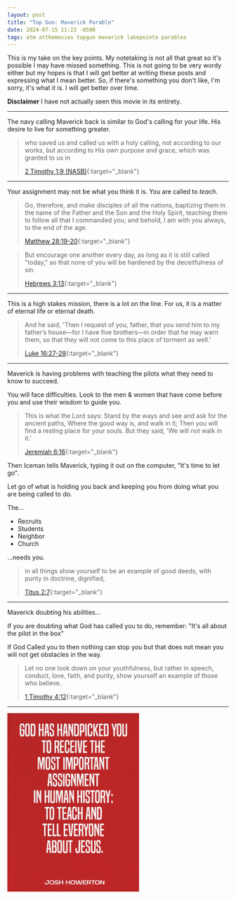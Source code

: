```yaml
---
layout: post
title: "Top Gun: Maverick Parable"
date: 2024-07-15 11:23 -0500
tags: atm atthemovies topgun maverick lakepointe parables
---
```


This is my take on the key points. My notetaking is not all that great so it's possible I may have missed something. This is not going to be
very wordy either but my hopes is that I will get better at writing these posts and expressing what I mean better. So, if there's something
you don't like, I'm sorry, it's what it is. I will get better over time.
<!--more-->

**Disclaimer** I have not actually seen this movie in its entirety.

---

The navy calling Maverick back is similar to God's calling for your life. His desire to live for something greater.

> who saved us and called us with a holy calling, not according to our works, but according to His own purpose and grace, which was granted to us in 
> 
> [2 Timothy 1:9 (NASB)](https://www.biblegateway.com/passage/?search=2+Timothy+1%3A9&version=NASB){:target="_blank"}

---

Your assignment may not be what you think it is. You are called to _teach_.

> Go, therefore, and make disciples of all the nations, baptizing them in the name of the Father and the Son and the Holy Spirit, teaching them to follow all that I commanded you; and behold, I am with you always, to the end of the age.
>
> [Matthew 28:19-20](https://www.biblegateway.com/passage/?search=Matthew+28%3A19-20&version=NASB){:target="_blank"}

> But encourage one another every day, as long as it is still called "today," so that none of you will be hardened by the deceitfulness of sin.
> 
> [Hebrews 3:13](https://www.biblegateway.com/passage/?search=Hebrews+3%3A13&version=NASB){:target="_blank"}

---

This is a high stakes mission, there is a lot on the line. For us, it is a matter of eternal life or eternal death.

> And he said, 'Then I request of you, father, that you send him to my father’s house—for I have five brothers—in order that he may warn them, so that they will not come to this place of torment as well.'
> 
> [Luke 16:27-28](https://www.biblegateway.com/passage/?search=Luke+16%3A27-28&version=NASB){:target="_blank"}

---

Maverick is having problems with teaching the pilots what they need to know to succeed.

You will face difficulties. Look to the men &amp; women that have come before you and use their wisdom to guide you.

> This is what the Lord says: Stand by the ways and see and ask for the ancient paths, Where the good way is, and walk in it; Then you will find a resting place for your souls. But they said, 'We will not walk in it.'
> 
> [Jeremiah 6:16](https://www.biblegateway.com/passage/?search=Jeremiah+6%3A16&version=NASB){:target="_blank"}

Then Iceman tells Maverick, typing it out on the computer, "It's time to let go".

Let go of what is holding you back and keeping you from doing what you are being called to do.

The...

* Recruits
* Students
* Neighbor
* Church

...needs you.

> in all things show yourself to be an example of good deeds, with purity in doctrine, dignified,
> 
> [Titus 2:7](https://www.biblegateway.com/passage/?search=Titus+2%3A7&version=NASB){:target="_blank"}

---

Maverick doubting his abilities...

If you are doubting what God has called you to do, remember: "It's all about the pilot in the box"

If God Called you to then nothing can stop you but that does not mean you will not get obstacles in the way.

> Let no one look down on your youthfulness, but rather in speech, conduct, love, faith, and purity, show yourself an example of those who believe.
> 
> [1 Timothy 4:12](https://www.biblegateway.com/passage/?search=1+Timothy+4%3A12&version=NASB){:target="_blank"}

---


<img src="/images/IMG_D3DD367E6F95.jpg" alt="/images/IMG_D3DD367E6F95.jpg" width="300">
